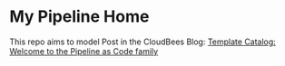# My Pipeline Home

This repo aims to model Post in the CloudBees Blog: [Template Catalog: Welcome to the Pipeline as Code family](https://www.cloudbees.com/blog)